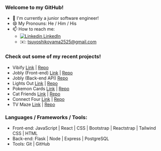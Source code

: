 ### Welcome to my GitHub!

- 🌱 I'm currently a junior software engineer!
- 😄 My Pronouns: He / Him / His
- 📫 How to reach me: 
  - [![Linkedin](https://i.stack.imgur.com/gVE0j.png) LinkedIn](https://www.linkedin.com/in/tsuyoshi-koyama-2018/)
  - ✉️: tsuyoshikoyama2525@gmail.com

### Check out some of my recent projects!
  - Vibify [Link](https://tk-vibify.herokuapp.com/) | [Repo](https://github.com/tsuyokoya/vibify)
  - Jobly (Front-end) [Link](https://tk-jobly.surge.sh/) | [Repo](https://github.com/tsuyokoya/jobly-frontend)
  - Jobly (Back-end API) [Repo](https://github.com/tsuyokoya/jobly-express)
  - Lights Out [Link](https://tsuyokoya-lights-out.netlify.app/) | [Repo](https://github.com/tsuyokoya/lights-out)
  - Pokemon Cards [Link](https://react-cards-pokemon.netlify.app/) | [Repo](https://github.com/tsuyokoya/react-cards-pokemon)
  - Cat Friends [Link](https://tsuyokoya.github.io/cat-friends/) | [Repo](https://github.com/tsuyokoya/cat-friends)
  - Connect Four [Link](https://tsuyokoya.github.io/connect-four/) | [Repo](https://github.com/tsuyokoya/connect-four)
  - TV Maze [Link](https://tsuyokoya.github.io/tv-maze/) | [Repo](https://github.com/tsuyokoya/tv-maze)
  
### Languages / Frameworks / Tools: 
  - Front-end: JavaScript | React | CSS | Bootstrap | Reactstrap | Tailwind CSS | HTML
  - Back-end: Flask | Node | Express | PostgreSQL
  - Tools: Git | GitHub
